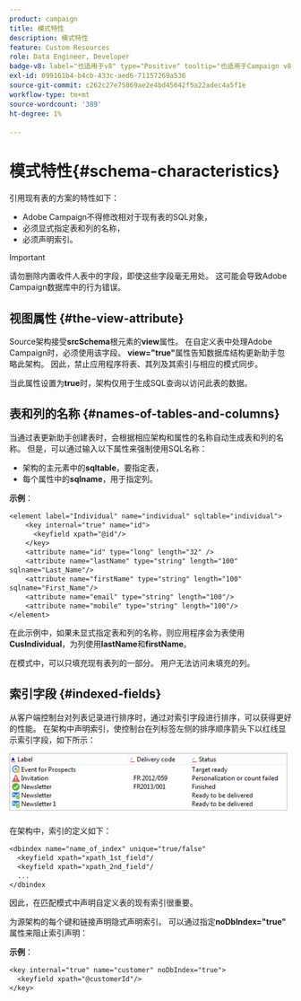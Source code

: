 ```yaml
---
product: campaign
title: 模式特性
description: 模式特性
feature: Custom Resources
role: Data Engineer, Developer
badge-v8: label="也适用于v8" type="Positive" tooltip="也适用于Campaign v8"
exl-id: 099161b4-b4cb-433c-aed6-71157269a536
source-git-commit: c262c27e75869ae2e4bd45642f5a22adec4a5f1e
workflow-type: tm+mt
source-wordcount: '389'
ht-degree: 1%

---
```


# 模式特性{#schema-characteristics}



引用现有表的方案的特性如下：

* Adobe Campaign不得修改相对于现有表的SQL对象，
* 必须显式指定表和列的名称，
* 必须声明索引。

>[!IMPORTANT]
>
>请勿删除内置收件人表中的字段，即使这些字段毫无用处。 这可能会导致Adobe Campaign数据库中的行为错误。

## 视图属性 {#the-view-attribute}

Source架构接受&#x200B;**srcSchema**&#x200B;根元素的&#x200B;**view**&#x200B;属性。 在自定义表中处理Adobe Campaign时，必须使用该字段。 **view=&quot;true&quot;**&#x200B;属性告知数据库结构更新助手忽略此架构。 因此，禁止应用程序将表、其列及其索引与相应的模式同步。

当此属性设置为&#x200B;**true**&#x200B;时，架构仅用于生成SQL查询以访问此表的数据。

## 表和列的名称 {#names-of-tables-and-columns}

当通过表更新助手创建表时，会根据相应架构和属性的名称自动生成表和列的名称。 但是，可以通过输入以下属性来强制使用SQL名称：

* 架构的主元素中的&#x200B;**sqltable**，要指定表，
* 每个属性中的&#x200B;**sqlname**，用于指定列。

**示例**：

```
<element label="Individual" name="individual" sqltable="individual">
    <key internal="true" name="id">
      <keyfield xpath="@id"/>
    </key> 
    <attribute name="id" type="long" length="32" />
    <attribute name="lastName" type="string" length="100" sqlname="Last_Name"/>
    <attribute name="firstName" type="string" length="100" sqlname="First_Name"/>
    <attribute name="email" type="string" length="100"/>
    <attribute name="mobile" type="string" length="100"/>
</element>
```

在此示例中，如果未显式指定表和列的名称，则应用程序会为表使用&#x200B;**CusIndividual**，为列使用&#x200B;**lastName**&#x200B;和&#x200B;**firstName**。

在模式中，可以只填充现有表列的一部分。 用户无法访问未填充的列。

## 索引字段 {#indexed-fields}

从客户端控制台对列表记录进行排序时，通过对索引字段进行排序，可以获得更好的性能。 在架构中声明索引，使控制台在列标签左侧的排序顺序箭头下以红线显示索引字段，如下所示：

![](assets/s_ncs_integration_mapping_index.png)

在架构中，索引的定义如下：

```
<dbindex name="name_of_index" unique="true/false"
  <keyfield xpath="xpath_1st_field"/
  <keyfield xpath="xpath_2nd_field"/
  ...
</dbindex
```

因此，在匹配模式中声明自定义表的现有索引很重要。

为源架构的每个键和链接声明隐式声明索引。 可以通过指定&#x200B;**noDbIndex=&quot;true&quot;**&#x200B;属性来阻止索引声明：

**示例**：

```
<key internal="true" name="customer" noDbIndex="true">
  <keyfield xpath="@customerId"/>
</key>
```
